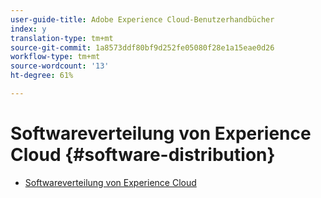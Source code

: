 ```yaml
---
user-guide-title: Adobe Experience Cloud-Benutzerhandbücher
index: y
translation-type: tm+mt
source-git-commit: 1a8573ddf80bf9d252fe05080f28e1a15eae0d26
workflow-type: tm+mt
source-wordcount: '13'
ht-degree: 61%

---
```



# Softwareverteilung von Experience Cloud {#software-distribution}

+ [Softwareverteilung von Experience Cloud](home.md)
